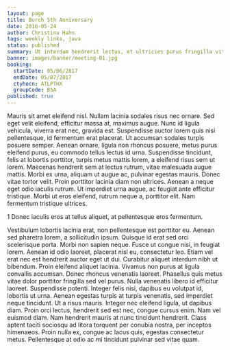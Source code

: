```yaml
---
layout: page
title: Burch 5th Anniversary
date: 2016-05-24
author: Christina Hahn
tags: weekly links, java
status: published
summary: Ut interdum hendrerit lectus, et ultricies purus fringilla vitae.
banner: images/banner/meeting-01.jpg
booking:
  startDate: 05/06/2017
  endDate: 05/07/2017
  ctyhocn: ATLPTHX
  groupCode: B5A
published: true
---
```

Mauris sit amet eleifend nisl. Nullam lacinia sodales risus nec ornare. Sed eget velit eleifend, efficitur massa at, maximus augue. Nunc id ligula vehicula, viverra erat nec, gravida est. Suspendisse auctor lorem quis nisi pellentesque, id fermentum erat placerat. Ut accumsan sodales turpis posuere semper. Aenean ornare, ligula non rhoncus posuere, metus purus eleifend purus, eu commodo tellus lectus id urna. Suspendisse tincidunt, felis at lobortis porttitor, turpis metus mattis lorem, a eleifend risus sem ut lorem.
Maecenas hendrerit sem at lectus rutrum, vitae malesuada augue mattis. Morbi ex urna, aliquam ut augue ac, pulvinar egestas mauris. Donec vitae tortor velit. Proin porttitor lacinia diam non ultrices. Aenean a neque eget odio iaculis rutrum. Ut imperdiet urna augue, ac feugiat ante efficitur tristique. Morbi ut eros eleifend, rutrum neque a, porttitor elit. Nam fermentum tristique ultrices.

1 Donec iaculis eros at tellus aliquet, at pellentesque eros fermentum.

Vestibulum lobortis lacinia erat, non pellentesque est porttitor eu. Aenean sed pharetra lorem, a sollicitudin ipsum. Quisque id erat sed orci scelerisque porta. Morbi non sapien neque. Fusce ut congue nisi, in feugiat lorem. Aenean id odio laoreet, placerat nisl eu, consectetur leo. Etiam vel erat nec est hendrerit auctor eget ut dui. Curabitur aliquet interdum nibh ut bibendum. Proin eleifend aliquet lacinia.
Vivamus non purus at ligula convallis accumsan. Donec rhoncus venenatis laoreet. Phasellus quis metus vitae dolor porttitor fringilla sed vel purus. Nulla venenatis libero id efficitur laoreet. Suspendisse potenti. Integer felis nisi, dapibus eu volutpat id, lobortis ut urna. Aenean egestas turpis at turpis venenatis, sed imperdiet neque tincidunt. Ut a risus mauris. Integer nec eleifend ligula, ut dapibus diam. Proin orci lectus, hendrerit sed est nec, congue cursus enim. Nam vel euismod diam. Nam hendrerit mauris at nunc tincidunt hendrerit. Class aptent taciti sociosqu ad litora torquent per conubia nostra, per inceptos himenaeos. Proin nulla ex, congue ac lacus quis, egestas consectetur metus. Pellentesque at odio ac mi tincidunt pulvinar sed vitae quam.
